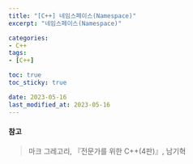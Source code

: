 ```yaml
---
title: "[C++] 네임스페이스(Namespace)"
excerpt: "네임스페이스(Namespace)"

categories:
- C++
tags:
- [C++]

toc: true
toc_sticky: true

date: 2023-05-16
last_modified_at: 2023-05-16
---
```



#### 참고

> 마크 그레고리, 『전문가를 위한 C++(4판)』, 남기혁
>


